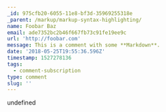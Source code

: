 ```yaml
---
_id: 975cfb20-6055-11e8-bf3d-35969255318e
_parent: /markup/markup-syntax-highlighting/
name: Foobar Baz
email: ade7352bc2b46f667fb73c91fe19ee9c
url: 'http://foobar.com'
message: This is a comment with some **Markdown**.
date: '2018-05-25T19:55:36.596Z'
timestamp: 1527278136
tags:
  - comment-subscription
type: comment
slug: ''
---
```

undefined

